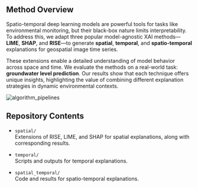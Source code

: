 ## Method Overview

Spatio-temporal deep learning models are powerful tools for tasks like environmental monitoring, but their black-box nature limits interpretability. To address this, we adapt three popular model-agnostic XAI methods—**LIME**, **SHAP**, and **RISE**—to generate **spatial**, **temporal**, and **spatio-temporal** explanations for geospatial image time series.

These extensions enable a detailed understanding of model behavior across space and time. We evaluate the methods on a real-world task: **groundwater level prediction**. Our results show that each technique offers unique insights, highlighting the value of combining different explanation strategies in dynamic environmental contexts.

![algorithm_pipelines](https://github.com/user-attachments/assets/35a8897d-c76f-4d70-b999-e7d8bbabbfa6)


## Repository Contents

- `spatial/`  
  Extensions of RISE, LIME, and SHAP for spatial explanations, along with corresponding results.

- `temporal/`  
  Scripts and outputs for temporal explanations.

- `spatial_temporal/`  
  Code and results for spatio-temporal explanations.
